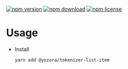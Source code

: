 [![npm version](https://img.shields.io/npm/v/@yozora/tokenizer-list-item.svg)](https://www.npmjs.com/package/@yozora/tokenizer-list-item)
[![npm download](https://img.shields.io/npm/dm/@yozora/tokenizer-list-item.svg)](https://www.npmjs.com/package/@yozora/tokenizer-list-item)
[![npm license](https://img.shields.io/npm/l/@yozora/tokenizer-list-item.svg)](https://www.npmjs.com/package/@yozora/tokenizer-list-item)


# Usage

  * Install
    ```console
    yarn add @yozora/tokenizer-list-item
    ```
